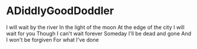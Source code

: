 # ADiddlyGoodDoddler
I will wait by the river
In the light of the moon
At the edge of the city
I will wait for you
Though I can't wait forever
Someday I'll be dead and gone
And I won't be forgiven
For what I've done




